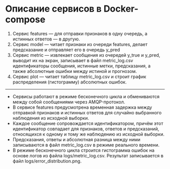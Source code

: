 # Описание сервисов в Docker-compose
1. Сервис features — для отправки признаков в одну очередь, а истинных ответов — в другую.
2. Сервис model — читает признаки из очереди features, делает предсказание и отправляет его в очередь y_pred
3. Сервис metric — извлекает сообщения из очередей y_true и y_pred, выводит их на экран, записывает в файл metric_log.csv идентификаторы сообщения, истинные метки, предсказания, а также абсолютные ошибки между истиной и прогнозом.
4. Сервис plot — читает таблицу metric_log.csv и строит график распределения (гистограмму) абсолютных ошибок.
---

- Сервисы работают в режиме бесконечного цикла и обмениваются между собой сообщениями через AMQP-протокол.
- В сервисе features предусмотрена временная задержка между отправкой признаков и истинных ответов для случайно выбранного наблюдения из исходной выборки.
- Каждое сообщение сопровождается идентификатором, причём этот идентификатор совпадает для признаков, ответов и предсказаний, относящихся к одному и тому же наблюдению из исходной выборки.
- Предсказания, ответы и абсолютная разница между ними записываются в файл metric_log.csv в режиме реального времени.
- В режиме бесконечного цикла строится гистограмма ошибок на основе логов из файла logs/metric_log.csv. Результат записывается в файл logs/error_distribution.png.